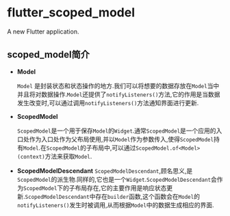 # flutter_scoped_model

A new Flutter application.

## scoped_model简介

- **Model**

    `Model` 是封装状态和状态操作的地方.我们可以将想要的数据存放在`Model`当中并且将对数据操作.`Model`还提供了`notifyListeners()`方法,它的作用是当数据发生改变时,可以通过调用`notifyListeners()`方法通知界面进行更新.

- **ScopedModel**

    `ScopedModel`是一个用于保存`Model`的`Widget`.通常`ScopedModel`是一个应用的入口处作为入口处作为父布局使用,并以`Model`作为参数传入,使得`ScopedModel`持有`Model`.在`ScopedModel`的子布局中,可以通过`ScopedModel.of<Model>(context)`方法来获取`Model`.

- **ScopedModelDescendant**
    `ScopedModelDescendant`,顾名思义,是`ScopedModel`的派生物.同样的,它也是一个`Widget`.`ScopedModelDescendant`会作为`ScopedModel`下的子布局存在,它的主要作用是响应状态更新.`ScopedModelDescendant`中存在`builder`函数,这个函数会在`Model`的`notifyListeners()`发生时被调用,从而根据`Model`中的数据生成相应的界面.
